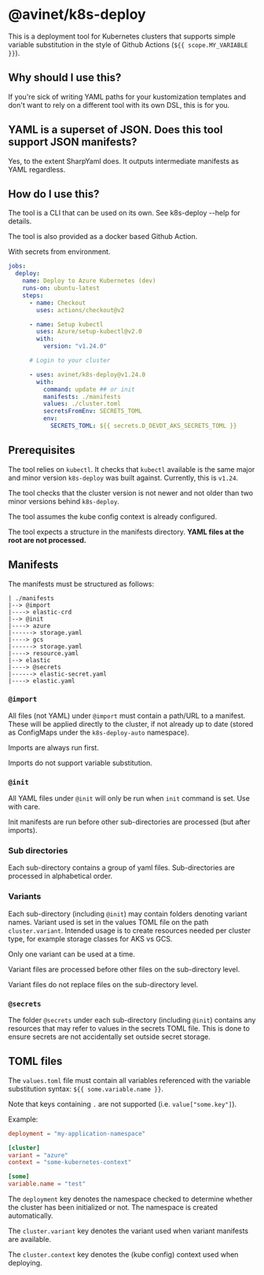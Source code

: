 # @avinet/k8s-deploy

This is a deployment tool for Kubernetes clusters that supports simple variable
substitution in the style of Github Actions (`${{ scope.MY_VARIABLE }}`).

## Why should I use this?

If you're sick of writing YAML paths for your kustomization templates and don't
want to rely on a different tool with its own DSL, this is for you.

## YAML is a superset of JSON. Does this tool support JSON manifests?

Yes, to the extent SharpYaml does. It outputs intermediate manifests as YAML
regardless.

## How do I use this?

The tool is a CLI that can be used on its own. See k8s-deploy --help for
details.

The tool is also provided as a docker based Github Action.

With secrets from environment.

```yaml
jobs:
  deploy:
    name: Deploy to Azure Kubernetes (dev)
    runs-on: ubuntu-latest
    steps:
      - name: Checkout
        uses: actions/checkout@v2

      - name: Setup kubectl
        uses: Azure/setup-kubectl@v2.0
        with:
          version: "v1.24.0"

      # Login to your cluster

      - uses: avinet/k8s-deploy@v1.24.0
        with:
          command: update ## or init
          manifests: ./manifests
          values: ./cluster.toml
          secretsFromEnv: SECRETS_TOML
          env:
            SECRETS_TOML: ${{ secrets.D_DEVDT_AKS_SECRETS_TOML }}
```

## Prerequisites

The tool relies on `kubectl`. It checks that `kubectl` available is the same
major and minor version `k8s-deploy` was built against. Currently, this is
`v1.24`.

The tool checks that the cluster version is not newer and not older than two
minor versions behind `k8s-deploy`.

The tool assumes the kube config context is already configured.

The tool expects a structure in the manifests directory. **YAML files at the
root are not processed.**

## Manifests

The manifests must be structured as follows:

```
| ./manifests
|--> @import
|----> elastic-crd
|--> @init
|----> azure
|------> storage.yaml
|----> gcs
|------> storage.yaml
|----> resource.yaml
|--> elastic
|----> @secrets
|------> elastic-secret.yaml
|----> elastic.yaml
```

### `@import`

All files (not YAML) under `@import` must contain a path/URL to a manifest.
These will be applied directly to the cluster, if not already up to date (stored
as ConfigMaps under the `k8s-deploy-auto` namespace).

Imports are always run first.

Imports do not support variable substitution.

### `@init`

All YAML files under `@init` will only be run when `init` command is set. Use
with care.

Init manifests are run before other sub-directories are processed (but after
imports).

### Sub directories

Each sub-directory contains a group of yaml files. Sub-directories are processed
in alphabetical order.

### Variants

Each sub-directory (including `@init`) may contain folders denoting variant
names. Variant used is set in the values TOML file on the path
`cluster.variant`. Intended usage is to create resources needed per cluster
type, for example storage classes for AKS vs GCS.

Only one variant can be used at a time.

Variant files are processed before other files on the sub-directory level.

Variant files do not replace files on the sub-directory level.

### `@secrets`

The folder `@secrets` under each sub-directory (including `@init`) contains any
resources that may refer to values in the secrets TOML file. This is done to
ensure secrets are not accidentally set outside secret storage.

## TOML files

The `values.toml` file must contain all variables referenced with the variable
substitution syntax: `${{ some.variable.name }}`.

Note that keys containing `.` are not supported (i.e. `value["some.key"]`).

Example:

```toml
deployment = "my-application-namespace"

[cluster]
variant = "azure"
context = "some-kubernetes-context"

[some]
variable.name = "test"
```

The `deployment` key denotes the namespace checked to determine whether the
cluster has been initialized or not. The namespace is created automatically.

The `cluster.variant` key denotes the variant used when variant manifests are
available.

The `cluster.context` key denotes the (kube config) context used when deploying.
